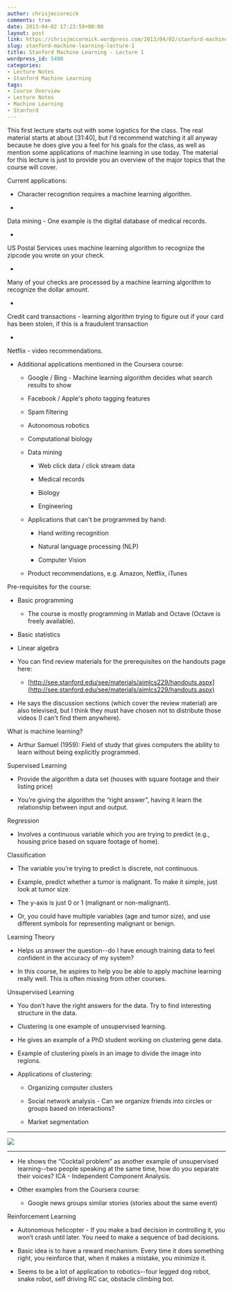 ```yaml
---
author: chrisjmccormick
comments: true
date: 2013-04-02 17:23:59+00:00
layout: post
link: https://chrisjmccormick.wordpress.com/2013/04/02/stanford-machine-learning-lecture-1/
slug: stanford-machine-learning-lecture-1
title: Stanford Machine Learning - Lecture 1
wordpress_id: 5490
categories:
- Lecture Notes
- Stanford Machine Learning
tags:
- Course Overview
- Lecture Notes
- Machine Learning
- Stanford
---
```


This first lecture starts out with some logistics for the class. The real material starts at about [31:40], but I'd recommend watching it all anyway because he does give you a feel for his goals for the class, as well as mention some applications of machine learning in use today. The material for this lecture is just to provide you an overview of the major topics that the course will cover.

Current applications:



	
  * Character recognition requires a machine learning algorithm.

	
  * 


Data mining - One example is the digital database of medical records.




	
  * 




US Postal Services uses machine learning algorithm to recognize the zipcode you wrote on your check.

	
  * 


Many of your checks are processed by a machine learning algorithm to recognize the dollar amount.




	
  * 




Credit card transactions - learning algorithm trying to figure out if your card has been stolen, if this is a fraudulent transaction

	
  * 


Netflix - video recommendations.




	
  * Additional applications mentioned in the Coursera course:

	
    * Google / Bing - Machine learning algorithm decides what search results to show

	
    * Facebook / Apple's photo tagging features

	
    * Spam filtering

	
    * Autonomous robotics

	
    * Computational biology

	
    * Data mining

	
      * Web click data / click stream data

	
      * Medical records

	
      * Biology

	
      * Engineering




	
    * Applications that can't be programmed by hand:

	
      * Hand writing recognition

	
      * Natural language processing (NLP)

	
      * Computer Vision




	
    * Product recommendations, e.g. Amazon, Netflix, iTunes





Pre-requisites for the course:

	
  * Basic programming

	
    * The course is mostly programming in Matlab and Octave (Octave is freely available).




	
  * Basic statistics

	
  * Linear algebra

	
  * You can find review materials for the prerequisites on the handouts page here:

	
    * [http://see.stanford.edu/see/materials/aimlcs229/handouts.aspx](http://see.stanford.edu/see/materials/aimlcs229/handouts.aspx)




	
  * He says the discussion sections (which cover the review material) are also televised, but I think they must have chosen not to distribute those videos (I can't find them anywhere).




What is machine learning?






	
  * Arthur Samuel (1959): Field of study that gives computers the ability to learn without being explicitly programmed.




Supervised Learning






	
  * Provide the algorithm a data set (houses with square footage and their listing price)

	
  * You’re giving the algorithm the “right answer”, having it learn the relationship between input and output.




Regression






	
  * Involves a continuous variable which you are trying to predict (e.g., housing price based on square footage of home).




Classification






	
  * The variable you’re trying to predict is discrete, not continuous.

	
  * Example, predict whether a tumor is malignant. To make it simple, just look at tumor size.

	
  * The y-axis is just 0 or 1 (malignant or non-malignant).

	
  * Or, you could have multiple variables (age and tumor size), and use different symbols for representing malignant or benign.




Learning Theory






	
  * Helps us answer the question--do I have enough training data to feel confident in the accuracy of my system?

	
  * In this course, he aspires to help you be able to apply machine learning really well. This is often missing from other courses.


Unsupervised Learning

	
  * You don’t have the right answers for the data. Try to find interesting structure in the data.

	
  * Clustering is one example of unsupervised learning.

	
  * He gives an example of a PhD student working on clustering gene data.

	
  * Example of clustering pixels in an image to divide the image into regions.

	
  * Applications of clustering:

	
    * Organizing computer clusters

	
    * Social network analysis - Can we organize friends into circles or groups based on interactions?

	
    * Market segmentation





****
![](https://lh4.googleusercontent.com/Pz6SY1UM4R7m7W5YrvccRHtzXqbB7YSaLTEIDEEUeFoePwNf4Z17xpjWDbmFEaF6VXPPYPha0ZlUyIZJ6vjLHkfG-yT4ixQra-C_yVyWe02WPN3RjpaSx3hl)
****



	
  * He shows the “Cocktail problem” as another example of unsupervised learning--two people speaking at the same time, how do you separate their voices? ICA - Independent Component Analysis.

	
  * Other examples from the Coursera course:

	
    * Google news groups similar stories (stories about the same event)







Reinforcement Learning






	
  * Autonomous helicopter - If you make a bad decision in controlling it, you won’t crash until later. You need to make a sequence of bad decisions.

	
  * Basic idea is to have a reward mechanism. Every time it does something right, you reinforce that, when it makes a mistake, you minimize it.

	
  * Seems to be a lot of application to robotics--four legged dog robot, snake robot, self driving RC car, obstacle climbing bot.


